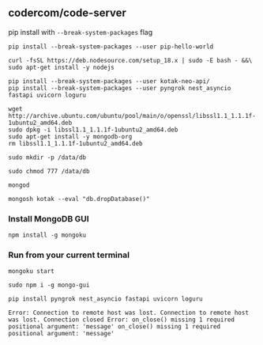 ## codercom/code-server

pip install with `--break-system-packages` flag

```
pip install --break-system-packages --user pip-hello-world
```

```
curl -fsSL https://deb.nodesource.com/setup_18.x | sudo -E bash - &&\
sudo apt-get install -y nodejs
```

```
pip install --break-system-packages --user kotak-neo-api/
pip install --break-system-packages --user pyngrok nest_asyncio fastapi uvicorn loguru
```

```
wget http://archive.ubuntu.com/ubuntu/pool/main/o/openssl/libssl1.1_1.1.1f-1ubuntu2_amd64.deb
sudo dpkg -i libssl1.1_1.1.1f-1ubuntu2_amd64.deb
sudo apt-get install -y mongodb-org
rm libssl1.1_1.1.1f-1ubuntu2_amd64.deb
```

```
sudo mkdir -p /data/db

sudo chmod 777 /data/db

mongod
```

```
mongosh kotak --eval "db.dropDatabase()"
```

### Install MongoDB GUI
```
npm install -g mongoku
```

### Run from your current terminal
```
mongoku start
```

```
sudo npm i -g mongo-gui
```

```
pip install pyngrok nest_asyncio fastapi uvicorn loguru
```

`
Error: Connection to remote host was lost.
Connection to remote host was lost.
Connection closed
Error: on_close() missing 1 required positional argument: 'message'
on_close() missing 1 required positional argument: 'message'
`
